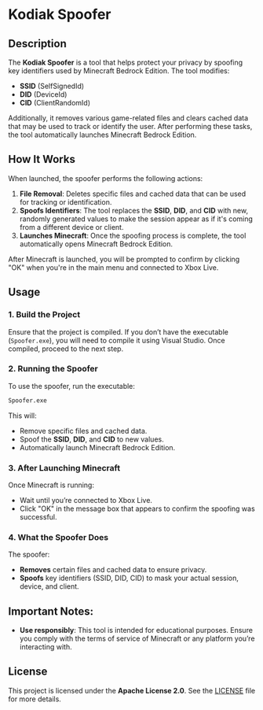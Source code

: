 # **Kodiak Spoofer**

## Description

The **Kodiak Spoofer** is a tool that helps protect your privacy by spoofing key identifiers used by Minecraft Bedrock Edition. The tool modifies:
- **SSID** (SelfSignedId)
- **DID** (DeviceId)
- **CID** (ClientRandomId)

Additionally, it removes various game-related files and clears cached data that may be used to track or identify the user. After performing these tasks, the tool automatically launches Minecraft Bedrock Edition.

## How It Works

When launched, the spoofer performs the following actions:
1. **File Removal**: Deletes specific files and cached data that can be used for tracking or identification.
2. **Spoofs Identifiers**: The tool replaces the **SSID**, **DID**, and **CID** with new, randomly generated values to make the session appear as if it's coming from a different device or client.
3. **Launches Minecraft**: Once the spoofing process is complete, the tool automatically opens Minecraft Bedrock Edition.

After Minecraft is launched, you will be prompted to confirm by clicking "OK" when you're in the main menu and connected to Xbox Live.

## Usage

### 1. **Build the Project**

Ensure that the project is compiled. If you don’t have the executable (`Spoofer.exe`), you will need to compile it using Visual Studio. Once compiled, proceed to the next step.

### 2. **Running the Spoofer**

To use the spoofer, run the executable:

```bash
Spoofer.exe
```

This will:
- Remove specific files and cached data.
- Spoof the **SSID**, **DID**, and **CID** to new values.
- Automatically launch Minecraft Bedrock Edition.

### 3. **After Launching Minecraft**

Once Minecraft is running:
- Wait until you’re connected to Xbox Live.
- Click "OK" in the message box that appears to confirm the spoofing was successful.

### 4. **What the Spoofer Does**

The spoofer:
- **Removes** certain files and cached data to ensure privacy.
- **Spoofs** key identifiers (SSID, DID, CID) to mask your actual session, device, and client.

## Important Notes:
- **Use responsibly**: This tool is intended for educational purposes. Ensure you comply with the terms of service of Minecraft or any platform you’re interacting with.

## License

This project is licensed under the **Apache License 2.0**. See the [LICENSE](LICENSE) file for more details.